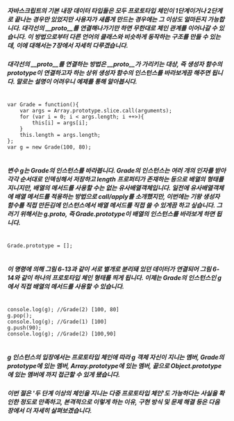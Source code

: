 ##### 자바스크립트의 기본 내장 데이터 타입들은 모두 프로토타입 체인이 1단계이거나 2단계로 끝나는 경우만 있었지만 사용자가 새롭게 만드는 경우에는 그 이상도 얼마든지 가능합니다. 대각선의 __proto__를 연결해나가기만 하면 무한대로 체인 관계를 이어나갈 수 있습니다. 이 방법으로부터 다른 언어의 클래스와 비슷하게 동작하는 구조를 만들 수 있는데, 이에 대해서는 7장에서 자세히 다루겠습니다. 

##### 대각선의 __proto__를 연결하는 방법은 __proto__가 가리키는 대상, 즉 생성자 함수의 prototype이 연결하고자 하는 상위 생성자 함수의 인스턴스를 바라보게끔 해주면 됩니다. 말로는 설명이 어려우니 예제를 통해 알아봅시다. 

<pre>
<code>
var Grade = function(){
    var args = Array.prototype.slice.call(arguments);
    for (var i = 0; i < args.length; i ++>){
        this[i] = args[i];
    }
    this.length = args.length;
};
var g = new Grade(100, 80);
</code>
</pre>

##### 변수 g는 Grade의 인스턴스를 바라봅니다. Grade의 인스턴스는 여러 개의 인자를 받아 각각 순서대로 인덱싱해서 저장하고 length 프로퍼티가 존재하는 등으로 배열의 형태를 지니지만, 배열의 메서드를 사용할 수는 없는 유사배열객체입니다. 일전에 유사배열객체에 배열 메서드를 적용하는 방법으로 call/apply를 소개했지만, 이번에는 기왕 생성자 함수를 직접 만든김에 인스턴스에서 배열 메서드를 직접 쓸 수 있게끔 하고 싶습니다. 그러기 위해서는 g.__proto__, 즉 Grade.prototype이 배열의 인스턴스를 바라보게 하면 됩니다. 

<pre>
<code>
Grade.prototype = [];
</code>
</pre>

##### 이 명령에 의해 그림 6-13과 같이 서로 별개로 분리돼 있던 데이터가 연결되어 그림 6-14와 같이 하나의 프로토타입 체인 형태를 띄게 됩니다. 이제는 Grade의 인스턴스인 g에서 직접 배열의 메서드를 사용할 수 있습니다. 

<pre>
<code>
console.log(g); //Grade(2) [100, 80]
g.pop();
console.log(g); //Grade(1) [100]
g.push(90);
console.log(g); //Grade(2) [100,90]
</code>
</pre>

##### g 인스턴스의 입장에서는 프로토타입 체인에 따라 g 객체 자신이 지니는 멤버, Grade의 prototype에 있는 멤버, Array.prototype에 있는 멤버, 끝으로 Object.prototype에 있는 멤버에 까지 접근할 수 있게 됐습니다. 

##### 이번 절은 '두 단계 이상의 체인을 지니는 다중 프로토타입 체인'도 가능하다는 사실을 확인한 정도로 만족하고, 본격적으로 이렇게 하는 이유, 구현 방식 및 문제 해결 등은 다음 장에서 더 자세히 살펴보겠습니다. 

